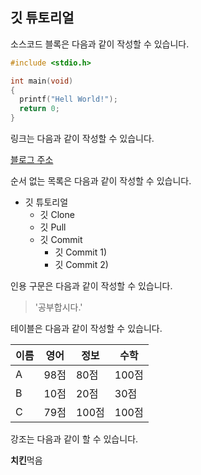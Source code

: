 ## 깃 튜토리얼

소스코드 블록은 다음과 같이 작성할 수 있습니다.

```c
#include <stdio.h>

int main(void)
{
  printf("Hell World!");
  return 0;
}
```

링크는 다음과 같이 작성할 수 있습니다.

[블로그 주소](www.naver.com)

순서 없는 목록은 다음과 같이 작성할 수 있습니다.
* 깃 튜토리얼
  * 깃 Clone
  * 깃 Pull
  * 깃 Commit
    * 깃 Commit 1)
    * 깃 Commit 2)
    
인용 구문은 다음과 같이 작성할 수 있습니다.

>'공부합시다.'

테이블은 다음과 같이 작성할 수 있습니다.

이름|영어|정보|수학
---|---|---|---|
A|98점|80점|100점
B|10점|20점|30점
C|79점|100점|100점|

강조는 다음과 같이 할 수 있습니다.

**치킨**먹음
